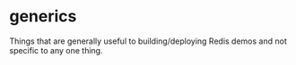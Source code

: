 # generics
Things that are generally useful to building/deploying Redis demos and not specific to any one thing.
